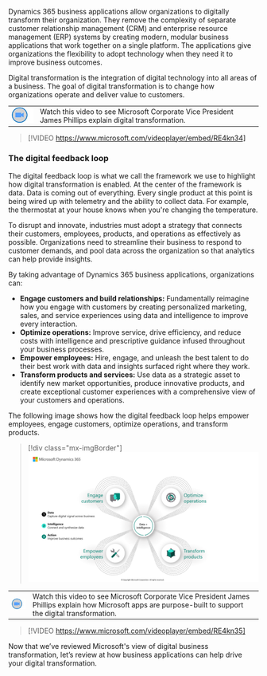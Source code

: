 ﻿
Dynamics 365 business applications allow organizations to digitally transform their organization. They remove the complexity of separate customer relationship management (CRM) and enterprise resource management (ERP) systems by creating modern, modular business applications that work together on a single platform. The applications give organizations the flexibility to adopt technology when they need it to improve business outcomes.

Digital transformation is the integration of digital technology into all areas of a business. The goal of digital transformation is to change how organizations operate and deliver value to customers.

 

|  |  |
| ------------ | ------------- | 
| ![Icon indicating play video](../media/video-icon.png) | Watch this video to see Microsoft Corporate Vice President James Phillips explain digital transformation. |

> [!VIDEO https://www.microsoft.com/videoplayer/embed/RE4kn34]


### The digital feedback loop

The digital feedback loop is what we call the framework we use to highlight how digital transformation is enabled. At the center of the framework is data. Data is coming out of everything. Every single product at this point is being wired up with telemetry and the ability to collect data. For example, the thermostat at your house knows when you're changing the temperature.

To disrupt and innovate, industries must adopt a strategy that connects their customers, employees, products, and operations as effectively as possible. Organizations need to streamline their business to respond to customer demands, and pool data across the organization so that analytics can help provide insights. 

By taking advantage of Dynamics 365 business applications, organizations can:

- **Engage customers and build relationships:** Fundamentally reimagine how you engage with customers by creating personalized marketing, sales, and service experiences using data and intelligence to improve every interaction.
- **Optimize operations:** Improve service, drive efficiency, and reduce costs with intelligence and prescriptive guidance infused throughout your business processes. 
- **Empower employees:** Hire, engage, and unleash the best talent to do their best work with data and insights surfaced right where they work. 
- **Transform products and services:** Use data as a strategic asset to identify new market opportunities, produce innovative products, and create exceptional customer experiences with a comprehensive view of your customers and operations.

The following image shows how the digital feedback loop helps empower employees, engage customers, optimize operations, and transform products.

> [!div class="mx-imgBorder"]
> ![Graphic showing digital feedback loop](../media/m01-image01-digital-trans.png)


|  |  |
| ------------ | ------------- | 
| ![Icon indicating play video](../media/video-icon.png) | Watch this video to see Microsoft Corporate Vice President James Phillips explain how Microsoft apps are purpose-built to support the digital transformation.

> [!VIDEO https://www.microsoft.com/videoplayer/embed/RE4kn35]

Now that we’ve reviewed Microsoft's view of digital business transformation, let’s review at how business applications can help drive your digital transformation.
